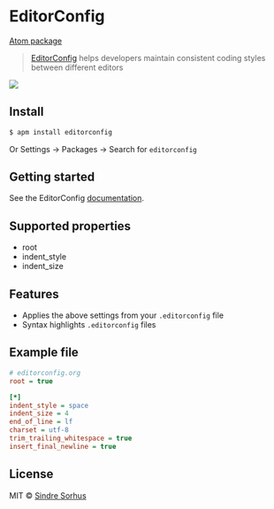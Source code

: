 # EditorConfig

[Atom package](https://atom.io/packages/editorconfig)

> [EditorConfig](http://editorconfig.org) helps developers maintain consistent coding styles between different editors

![](https://f.cloud.github.com/assets/170270/2327994/dfe40cb4-a3f6-11e3-862f-894999973373.png)


## Install

```sh
$ apm install editorconfig
```

Or Settings → Packages → Search for `editorconfig`


## Getting started

See the EditorConfig [documentation](http://editorconfig.org).


## Supported properties

- root
- indent_style
- indent_size


## Features

- Applies the above settings from your `.editorconfig` file
- Syntax highlights `.editorconfig` files


## Example file

```ini
# editorconfig.org
root = true

[*]
indent_style = space
indent_size = 4
end_of_line = lf
charset = utf-8
trim_trailing_whitespace = true
insert_final_newline = true
```


## License

MIT © [Sindre Sorhus](http://sindresorhus.com)
